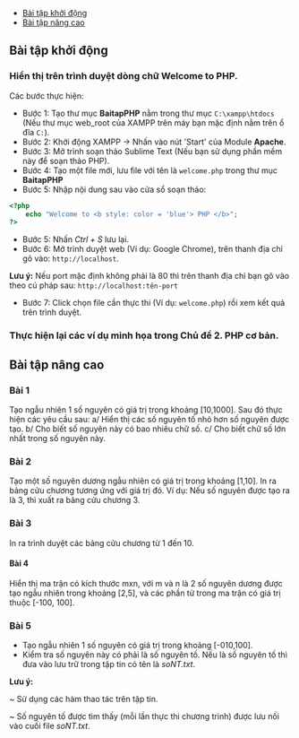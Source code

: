 - [Bài tập khởi động](#bt_khoidong) <br>
- [Bài tập nâng cao](#bt_nangcao) <br>

## Bài tập khởi động <a name="bt_khoidong" />

### Hiển thị trên trình duyệt dòng chữ **Welcome to PHP**. 
Các bước thực hiện:
- Bước 1: Tạo thư mục **BaitapPHP** nằm trong thư mục `C:\xampp\htdocs` (Nếu thư mục web_root của XAMPP trên máy bạn mặc định nằm trên ổ đĩa `C:`).
- Bước 2: Khởi động XAMPP -> Nhấn vào nút 'Start' của Module **Apache**.
- Bước 3: Mở trình soạn thảo Sublime Text (Nếu bạn sử dụng phần mềm này để soạn thảo PHP).
- Bước 4: Tạo một file mới, lưu file với tên là `welcome.php` trong thư mục **BaitapPHP**
- Bước 5: Nhập nội dung sau vào cửa sổ soạn thảo:
```php
<?php
    echo "Welcome to <b style: color = 'blue'> PHP </b>";
?>
```
- Bước 5: Nhấn *Ctrl + S* lưu lại.
- Bước 6: Mở trình duyệt web (Ví dụ: Google Chrome), trên thanh địa chỉ gõ vào: `http://localhost`.

**Lưu ý:** Nếu port mặc định không phải là 80 thì trên thanh địa chỉ bạn gõ vào theo cú pháp sau: `http://localhost:tên-port`
- Bước 7: Click chọn file cần thực thi (Ví dụ: `welcome.php`) rồi xem kết quả trên trình duyệt.

### Thực hiện lại các ví dụ minh họa trong Chủ đề 2. PHP cơ bản.


## Bài tập nâng cao<a name="bt_nangcao" />
### Bài 1
Tạo ngẫu nhiên 1 số nguyên có giá trị trong khoảng [10,1000]. Sau đó thực hiện các yêu cầu sau:
a/ Hiển thị các số nguyên tố nhỏ hơn số nguyên được tạo.
b/ Cho biết số nguyên này có bao nhiêu chữ số.
c/ Cho biết chữ số lớn nhất trong số nguyên này.

### Bài 2
Tạo một số nguyên dương ngẫu nhiên có giá trị trong khoảng [1,10]. In ra bảng cửu chương tương ứng với giá trị đó.
Ví dụ: Nếu số nguyên được tạo ra là 3, thì xuất ra bảng cửu chương 3.

### Bài 3
In ra trình duyệt các bảng cửu chương từ 1 đến 10.

#### Bài 4
Hiển thị ma trận có kích thước mxn, với m và n là 2 số nguyên dương được tạo ngẫu nhiên trong khoảng [2,5], và các phần tử trong ma trận có giá trị thuộc [-100, 100].

### Bài 5
- Tạo ngẫu nhiên 1 số nguyên có giá trị trong khoảng [-010,100].
- Kiểm tra số nguyên này có phải là số nguyên tố. Nếu là số nguyên tố thì đưa vào lưu trữ trong tập tin có tên là *soNT.txt*.

**Lưu ý:**

~ Sử dụng các hàm thao tác trên tập tin.

~ Số nguyên tố được tìm thấy (mỗi lần thực thi chương trình) được lưu nối vào cuối file *soNT.txt*.
 
